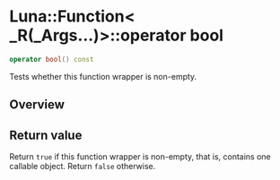 # Luna::Function< _R(_Args...)>::operator bool

```c++
operator bool() const
```

Tests whether this function wrapper is non-empty. 

## Overview


## Return value
Return `true` if this function wrapper is non-empty, that is, contains one callable object. Return `false` otherwise. 

